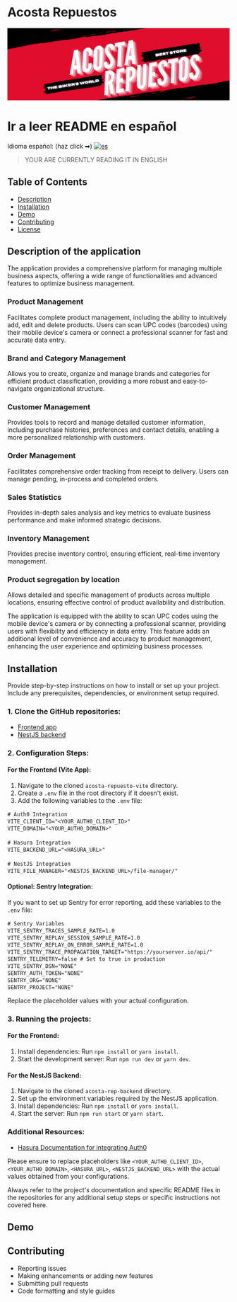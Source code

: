 # Acosta Repuestos

![logo](./src/assets/img/acosta.webp)

# Ir a leer README en español
Idioma español: (haz click ➡) [![es](https://img.shields.io/badge/lang-es-yellow.svg)](https://github.com/jonatasemidio/multilanguage-readme-pattern/blob/master/README.es.md)
> YOUR ARE CURRENTLY READING IT IN ENGLISH

## Table of Contents

- [Description](#description-of-the-application)
- [Installation](#installation)
- [Demo](#demo)
- [Contributing](#contributing)
- [License](#license)

## Description of the application

The application provides a comprehensive platform for managing multiple business aspects, offering a wide range of functionalities and advanced features to optimize business management.

### Product Management

Facilitates complete product management, including the ability to intuitively add, edit and delete products. Users can scan UPC codes (barcodes) using their mobile device's camera or connect a professional scanner for fast and accurate data entry.

### Brand and Category Management

Allows you to create, organize and manage brands and categories for efficient product classification, providing a more robust and easy-to-navigate organizational structure.

### Customer Management

Provides tools to record and manage detailed customer information, including purchase histories, preferences and contact details, enabling a more personalized relationship with customers.

### Order Management

Facilitates comprehensive order tracking from receipt to delivery. Users can manage pending, in-process and completed orders.

### Sales Statistics

Provides in-depth sales analysis and key metrics to evaluate business performance and make informed strategic decisions.

### Inventory Management

Provides precise inventory control, ensuring efficient, real-time inventory management.

### Product segregation by location

Allows detailed and specific management of products across multiple locations, ensuring effective control of product availability and distribution.

The application is equipped with the ability to scan UPC codes using the mobile device's camera or by connecting a professional scanner, providing users with flexibility and efficiency in data entry. This feature adds an additional level of convenience and accuracy to product management, enhancing the user experience and optimizing business processes.

## Installation

Provide step-by-step instructions on how to install or set up your project. Include any prerequisites, dependencies, or environment setup required.

### 1. Clone the GitHub repositories:
   - [Frontend app](https://github.com/Cristian-Ayala/acosta-repuesto-vite/)
   - [NestJS backend](https://github.com/Cristian-Ayala/acosta-rep-backend)

### 2. Configuration Steps:

#### For the Frontend (Vite App):
1. Navigate to the cloned `acosta-repuesto-vite` directory.
2. Create a `.env` file in the root directory if it doesn't exist.
3. Add the following variables to the `.env` file:

```plaintext
# Auth0 Integration
VITE_CLIENT_ID="<YOUR_AUTH0_CLIENT_ID>"
VITE_DOMAIN="<YOUR_AUTH0_DOMAIN>"

# Hasura Integration
VITE_BACKEND_URL="<HASURA_URL>"

# NestJS Integration
VITE_FILE_MANAGER="<NESTJS_BACKEND_URL>/file-manager/"
```

#### Optional: Sentry Integration:
If you want to set up Sentry for error reporting, add these variables to the `.env` file:

```plaintext
# Sentry Variables
VITE_SENTRY_TRACES_SAMPLE_RATE=1.0
VITE_SENTRY_REPLAY_SESSION_SAMPLE_RATE=1.0
VITE_SENTRY_REPLAY_ON_ERROR_SAMPLE_RATE=1.0
VITE_SENTRY_TRACE_PROPAGATION_TARGET="https://yourserver.io/api/"
SENTRY_TELEMETRY=false # Set to true in production
VITE_SENTRY_DSN="NONE"
SENTRY_AUTH_TOKEN="NONE"
SENTRY_ORG="NONE"
SENTRY_PROJECT="NONE"
```

Replace the placeholder values with your actual configuration.

### 3. Running the projects:

#### For the Frontend:
1. Install dependencies: Run `npm install` or `yarn install`.
2. Start the development server: Run `npm run dev` or `yarn dev`.

#### For the NestJS Backend:
1. Navigate to the cloned `acosta-rep-backend` directory.
2. Set up the environment variables required by the NestJS application.
3. Install dependencies: Run `npm install` or `yarn install`.
4. Start the server: Run `npm run start` or `yarn start`.

### Additional Resources:
- [Hasura Documentation for integrating Auth0](https://hasura.io/learn/graphql/hasura/authentication/1-create-auth0-app/)

Please ensure to replace placeholders like `<YOUR_AUTH0_CLIENT_ID>`, `<YOUR_AUTH0_DOMAIN>`, `<HASURA_URL>`, `<NESTJS_BACKEND_URL>` with the actual values obtained from your configurations.

Always refer to the project's documentation and specific README files in the repositories for any additional setup steps or specific instructions not covered here.

## Demo

## Contributing

- Reporting issues
- Making enhancements or adding new features
- Submitting pull requests
- Code formatting and style guides
